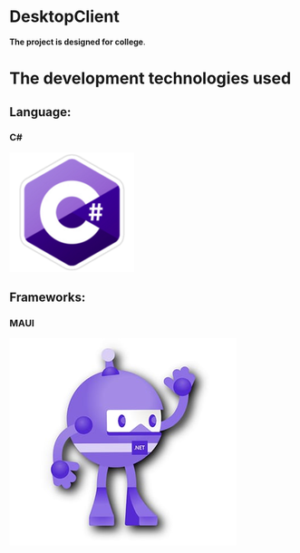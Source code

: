 # DesktopClient

**The project is designed for college**.

# The development technologies used

## Language:
### C#

![Alt text](for-presentation/cs.png)

## Frameworks:
### MAUI

![Alt text](for-presentation/MAUI.jpg)